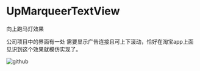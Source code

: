 # UpMarqueerTextView
向上跑马灯效果

公司项目中的界面有一处 需要显示广告连接且可上下滚动，恰好在淘宝app上面见识到这个效果就模仿实现了。

![github](https://github.com/Neacy/UpMarqueerTextView/tree/master/screenshot/UpMarqueeTextView.gif "github") 
